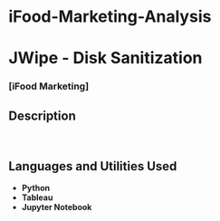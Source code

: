 # iFood-Marketing-Analysis
<h1>JWipe - Disk Sanitization</h1>

 ### [iFood Marketing]

<h2>Description</h2>

<br />


<h2>Languages and Utilities Used</h2>

- <b>Python</b> 
- <b>Tableau</b>
- <b>Jupyter Notebook</b>

